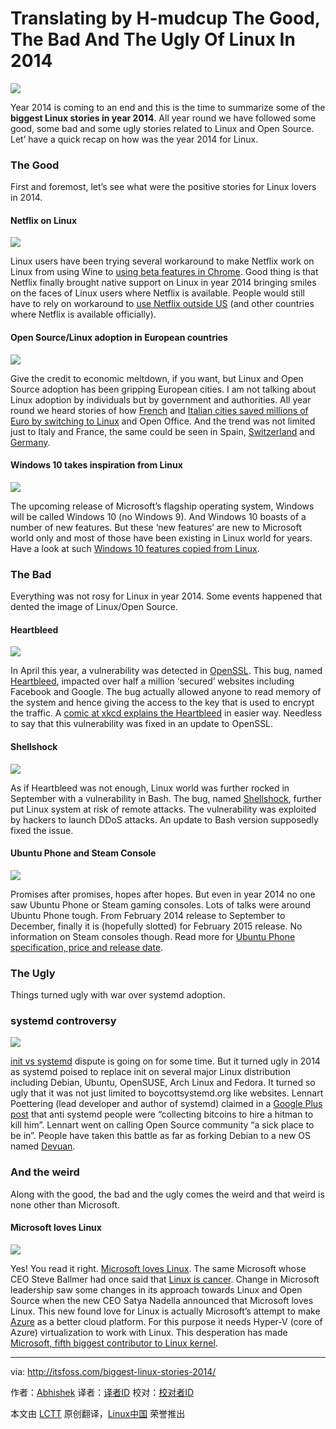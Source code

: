 Translating by H-mudcup
The Good, The Bad And The Ugly Of Linux In 2014
================================================================================
![](http://itsfoss.itsfoss.netdna-cdn.com/wp-content/uploads/2014/12/Buggest_Linux_Stories.jpeg)

Year 2014 is coming to an end and this is the time to summarize some of the **biggest Linux stories in year 2014**. All year round we have followed some good, some bad and some ugly stories related to Linux and Open Source. Let’ have a quick recap on how was the year 2014 for Linux.

### The Good ###

First and foremost, let’s see what were the positive stories for Linux lovers in 2014.

#### Netflix on Linux ####

![](http://itsfoss.itsfoss.netdna-cdn.com/wp-content/uploads/2014/12/netflix-linux.jpg)

Linux users have been trying several workaround to make Netflix work on Linux from using Wine to [using beta features in Chrome][1]. Good thing is that Netflix finally brought native support on Linux in year 2014 bringing smiles on the faces of Linux users where Netflix is available. People would still have to rely on workaround to [use Netflix outside US][2] (and other countries where Netflix is available officially).

#### Open Source/Linux adoption in European countries ####

![](http://itsfoss.itsfoss.netdna-cdn.com/wp-content/uploads/2014/12/OpenSource_World.jpg)

Give the credit to economic meltdown, if you want, but Linux and Open Source adoption has been gripping European cities. I am not talking about Linux adoption by individuals but by government and authorities. All year round we heard stories of how [French][3] and [Italian cities saved millions of Euro by switching to Linux][4] and Open Office. And the trend was not limited just to Italy and France, the same could be seen in Spain, [Switzerland][5] and [Germany][6].

#### Windows 10 takes inspiration from Linux ####

![](http://itsfoss.itsfoss.netdna-cdn.com/wp-content/uploads/2014/10/Windows10_Linux.jpg)

The upcoming release of Microsoft’s flagship operating system, Windows will be called Windows 10 (no Windows 9). And Windows 10 boasts of a number of new features. But these ‘new features’ are new to Microsoft world only and most of those have been existing in Linux world for years. Have a look at such [Windows 10 features copied from Linux][7].

### The Bad ###

Everything was not rosy for Linux in year 2014. Some events happened that dented the image of Linux/Open Source.

#### Heartbleed ####

![](http://itsfoss.itsfoss.netdna-cdn.com/wp-content/uploads/2014/12/heartbleed-bug.jpg)

In April this year, a vulnerability was detected in [OpenSSL][8]. This bug, named [Heartbleed][9], impacted over half a million ‘secured’ websites including Facebook and Google. The bug actually allowed anyone to read memory of the system and hence giving the access to the key that is used to encrypt the traffic. A [comic at xkcd explains the Heartbleed][10] in easier way. Needless to say that this vulnerability was fixed in an update to OpenSSL.

#### Shellshock ####

![](http://itsfoss.itsfoss.netdna-cdn.com/wp-content/uploads/2014/09/shellshock_Linux_check.jpeg)

As if Heartbleed was not enough, Linux world was further rocked in September with a vulnerability in Bash. The bug, named [Shellshock][11], further put Linux system at risk of remote attacks. The vulnerability was exploited by hackers to launch DDoS attacks. An update to Bash version supposedly fixed the issue.

#### Ubuntu Phone and Steam Console ####

![](http://itsfoss.itsfoss.netdna-cdn.com/wp-content/uploads/2014/12/Ubuntu_phone.png)

Promises after promises, hopes after hopes. But even in year 2014 no one saw Ubuntu Phone or Steam gaming consoles. Lots of talks were around Ubuntu Phone tough. From February 2014 release to September to December, finally it is (hopefully slotted) for February 2015 release. No information on Steam consoles though. Read more for [Ubuntu Phone specification, price and release date][12].

### The Ugly ###

Things turned ugly with war over systemd adoption.

### systemd controversy ###

![](http://itsfoss.itsfoss.netdna-cdn.com/wp-content/uploads/2014/12/Systemd_everywhere.jpg)

[init vs systemd][13] dispute is going on for some time. But it turned ugly in 2014 as systemd poised to replace init on several major Linux distribution including Debian, Ubuntu, OpenSUSE, Arch Linux and Fedora. It turned so ugly that it was not just limited to boycottsystemd.org like websites. Lennart Poettering (lead developer and author of systemd) claimed in a [Google Plus post][14] that anti systemd people were “collecting bitcoins to hire a hitman to kill him”. Lennart went on calling Open Source community “a sick place to be in”. People have taken this battle as far as forking Debian to a new OS named [Devuan][15].

### And the weird ###

Along with the good, the bad and the ugly comes the weird and that weird is none other than Microsoft.

#### Microsoft loves Linux ####

![](http://itsfoss.itsfoss.netdna-cdn.com/wp-content/uploads/2014/12/Microsoft_Loves_Linux.png)

Yes! You read it right. [Microsoft loves Linux][16]. The same Microsoft whose CEO Steve Ballmer had once said that [Linux is cancer][17]. Change in Microsoft leadership saw some changes in its approach towards Linux and Open Source when the new CEO Satya Nadella announced that Microsoft loves Linux. This new found love for Linux is actually Microsoft’s attempt to make [Azure][18] as a better cloud platform. For this purpose it needs Hyper-V (core of Azure) virtualization to work with Linux. This desperation has made [Microsoft, fifth biggest contributor to Linux kernel][19].

--------------------------------------------------------------------------------

via: http://itsfoss.com/biggest-linux-stories-2014/

作者：[Abhishek][a]
译者：[译者ID](https://github.com/译者ID)
校对：[校对者ID](https://github.com/校对者ID)

本文由 [LCTT](https://github.com/LCTT/TranslateProject) 原创翻译，[Linux中国](http://linux.cn/) 荣誉推出

[a]:http://itsfoss.com/author/Abhishek/
[1]:http://itsfoss.com/watch-netflix-in-ubuntu-14-04/
[2]:http://itsfoss.com/easiest-watch-netflix-hulu-usa/
[3]:http://itsfoss.com/french-city-toulouse-saved-1-million-euro-libreoffice/
[4]:http://itsfoss.com/italian-city-turin-open-source/
[5]:http://itsfoss.com/170-primary-public-schools-geneva-switch-ubuntu/
[6]:http://itsfoss.com/german-town-gummersbach-completes-switch-open-source/
[7]:http://itsfoss.com/windows-10-inspired-linux/
[8]:http://en.wikipedia.org/wiki/OpenSSL
[9]:http://heartbleed.com/
[10]:http://xkcd.com/1354/
[11]:http://itsfoss.com/linux-shellshock-check-fix/
[12]:http://itsfoss.com/ubuntu-phone-specification-release-date-pricing/
[13]:http://www.tecmint.com/systemd-replaces-init-in-linux/
[14]:https://plus.google.com/+LennartPoetteringTheOneAndOnly/posts/J2TZrTvu7vd
[15]:http://debianfork.org/
[16]:http://thenewstack.io/microsoft-professes-love-for-linux-adds-support-for-coreos-cloudera-and-host-of-new-features/
[17]:http://www.theregister.co.uk/2001/06/02/ballmer_linux_is_a_cancer/
[18]:http://azure.microsoft.com/en-us/
[19]:http://www.zdnet.com/article/top-five-linux-contributor-microsoft/
